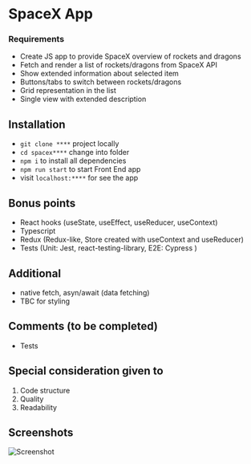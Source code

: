 # SpaceX App

### Requirements

- Create JS app to provide SpaceX overview of rockets and dragons
- Fetch and render a list of rockets/dragons from SpaceX API
- Show extended information about selected item
- Buttons/tabs to switch between rockets/dragons
- Grid representation in the list
- Single view with extended description

## Installation

- `git clone ****` project locally
- `cd spacex****` change into folder
- `npm i` to install all dependencies
- `npm run start` to start Front End app
- visit `localhost:****` for see the app

## Bonus points

- React hooks (useState, useEffect, useReducer, useContext)
- Typescript
- Redux (Redux-like, Store created with useContext and useReducer)
- Tests (Unit: Jest, react-testing-library, E2E: Cypress )

## Additional

- native fetch, asyn/await (data fetching)
- TBC for styling

## Comments (to be completed)

- Tests

## Special consideration given to

1. Code structure
2. Quality
3. Readability

## Screenshots

![Screenshot](src/assets/screenshot.png)
